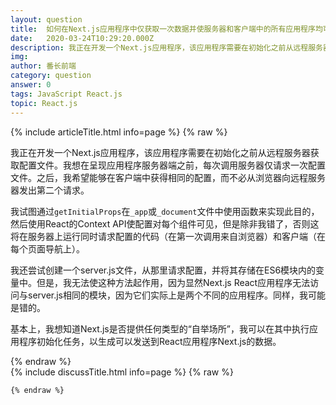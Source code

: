 ```yaml
---
layout: question
title:  如何在Next.js应用程序中仅获取一次数据并使服务器和客户端中的所有应用程序均可访问
date:   2020-03-24T10:29:20.000Z
description: 我正在开发一个Next.js应用程序，该应用程序需要在初始化之前从远程服务器获取配置文件。我想在呈现应用程序服务器端之前，每次调用服务器仅请求一次配置文件...
img: 
author: 番长前端
category: question
answer: 0
tags: JavaScript React.js
topic: React.js
---
```

<div class="article-root">
  <div class="article">
    {% include articleTitle.html info=page %}
    {% raw %}
    <div class="article-content"><p><font style="vertical-align: inherit;"><font style="vertical-align: inherit;">我正在开发一个Next.js应用程序，该应用程序需要在初始化之前从远程服务器获取配置文件。</font><font style="vertical-align: inherit;">我想在呈现应用程序服务器端之前，每次调用服务器仅请求一次配置文件。</font><font style="vertical-align: inherit;">之后，我希望能够在客户端中获得相同的配置，而不必从浏览器向远程服务器发出第二个请求。</font></font></p>

<p><font style="vertical-align: inherit;"><font style="vertical-align: inherit;">我试图通过</font></font><code>getInitialProps</code><font style="vertical-align: inherit;"><font style="vertical-align: inherit;">在</font></font><code>_app</code><font style="vertical-align: inherit;"><font style="vertical-align: inherit;">或</font></font><code>_document</code><font style="vertical-align: inherit;"><font style="vertical-align: inherit;">文件中</font><font style="vertical-align: inherit;">使用</font><font style="vertical-align: inherit;">函数</font><font style="vertical-align: inherit;">来实现此目的</font><font style="vertical-align: inherit;">，然后使用React的Context API使配置对每个组件可见，但是除非我错了，否则这将在服务器上运行同时请求配置的代码（在第一次调用来自浏览器）和客户端（在每个页面导航上）。</font></font></p>

<p><font style="vertical-align: inherit;"><font style="vertical-align: inherit;">我还尝试创建一个server.js文件，从那里请求配置，并将其存储在ES6模块内的变量中。</font><font style="vertical-align: inherit;">但是，我无法使这种方法起作用，因为显然Next.js React应用程序无法访问与server.js相同的模块，因为它们实际上是两个不同的应用程序。</font><font style="vertical-align: inherit;">同样，我可能是错的。</font></font></p>

<p><font style="vertical-align: inherit;"><font style="vertical-align: inherit;">基本上，我想知道Next.js是否提供任何类型的“自举场所”，我可以在其中执行应用程序初始化任务，以生成可以发送到React应用程序Next.js的数据。</font></font></p></div>
    {% endraw %}
  </div>

  <div class="discuss-wrapper">
    {% include discussTitle.html info=page %}
    {% raw %}
    
    {% endraw %}
  </div>
<div>
